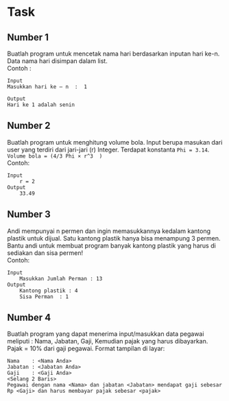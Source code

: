 # Task

## Number 1
Buatlah program untuk mencetak nama hari berdasarkan inputan hari ke-n. Data nama hari disimpan dalam list.  
Contoh :
```
Input
Masukkan hari ke – n  :  1

Output 
Hari ke 1 adalah senin
```
## Number 2
Buatlah program untuk menghitung volume bola. Input berupa masukan dari user yang terdiri dari jari-jari (r) Integer. Terdapat konstanta `Phi = 3.14`. `Volume bola = (4/3 Phi × r^3  )`  
Contoh:
```
Input 
	r = 2
Output
	33.49
```
## Number 3
Andi mempunyai n permen dan ingin memasukkannya kedalam kantong plastik untuk dijual. Satu kantong plastik hanya bisa menampung 3 permen. Bantu andi untuk membuat program banyak kantong plastik yang harus di sediakan dan sisa permen!  
Contoh:
```
Input
	Masukkan Jumlah Perman : 13
Output
	Kantong plastik : 4
	Sisa Perman  : 1
```
## Number 4
Buatlah program yang dapat menerima input/masukkan data pegawai meliputi : Nama, Jabatan, Gaji, Kemudian pajak yang harus dibayarkan. Pajak = 10% dari gaji pegawai.
Format tampilan di layar:
```
Nama    : <Nama Anda>
Jabatan : <Jabatan Anda>
Gaji    : <Gaji Anda>
<Selang 2 Baris>
Pegawai dengan nama <Nama> dan jabatan <Jabatan> mendapat gaji sebesar Rp <Gaji> dan harus membayar pajak sebesar <pajak>
```
